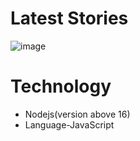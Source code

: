# Latest Stories
![image](https://user-images.githubusercontent.com/33532379/173886159-3be9fb4b-7558-41f4-afa2-b7db6933c82a.png)

# Technology
  * Nodejs(version above 16)
  * Language-JavaScript
